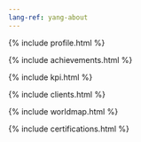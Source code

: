 ```yaml
---
lang-ref: yang-about
---
```

{% include profile.html %}

{% include achievements.html %}

{% include kpi.html %}

{% include clients.html %}

{% include worldmap.html %}

{% include certifications.html %}
